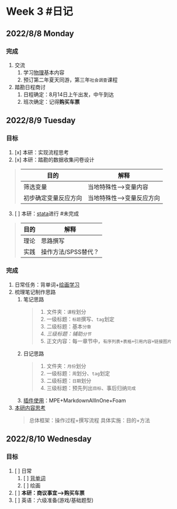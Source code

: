 # Week 3 #日记

## 2022/8/8 Monday

### 完成
1. 交流
    1. 学习[物理](../../速记/实践内容讨论.md)基本内容
    2. 预订第二年夏天同游，第三年`社会调查`课程
2. 踏勘日程商讨
    1. 日程确定：8月14日上午出发，中午到达
    2. 班次确定：记得**购买车票**

## 2022/8/9 Tuesday

### 目标
1.  [x] 本研：实现流程思考
2.  [x] 本研：踏勘的数据收集问卷设计
> |目的|解释|
> |--|--|
> |筛选变量|当地特殊性-->变量内容||
> |初步确定变量反应方向|当地特殊性-->变量反应方向|
3.  [ ] 本研：[stata](../../代码学习笔记/stata.md)进行 #未完成
> |目的|解释|
> |--|--|
> |理论|思路撰写|
> |实践|操作方法/SPSS替代？

### 完成
1. 日常任务：背单词+[绘画学习](../../速记/绘画.md)
2. 梳理笔记制作思路
    1. 笔记思路
        > 1. 文件夹：`课程`划分 
        > 2. 一级标题：`标题`撰写、`tag`划定
        > 3. 二级标题：基本`分章`
        > 4. *三级标题：辅助`分节`*
        > 5. 正文内容：每一章节中，`有序列表+表格+引用内容+链接图片`
    2. 日记思路
        > 1. 文件夹：`月份`划分
        > 2. 一级标题：`周`划分、`tag`划定
        > 3. 二级标题：`日期`划分
        > 4. 三级标题：预先列出`目标`、事后归纳`完成`
    3. [插件使用](../../代码学习笔记/markdown.md)：MPE+MarkdownAllInOne+Foam
3. [本研内容思考](../../速记/本研实现.md)
    > 总体框架：操作过程+撰写流程
    > 具体实施：目的+方法

## 2022/8/10 Wednesday

### 目标
1. [ ] 日常
    1. [ ] [背单词](https://web.shanbay.com/wordsweb/#/study/entry)
    1. [ ] 绘画
2. [ ] **本研：商议事宜-->购买车票**
3. [ ] 英语：六级准备(游戏/基础题型)
